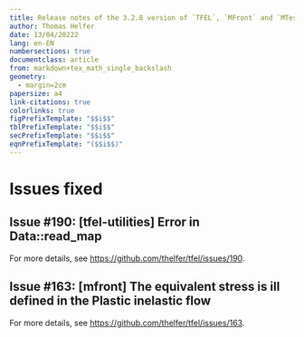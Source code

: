```yaml
---
title: Release notes of the 3.2.8 version of `TFEL`, `MFront` and `MTest`
author: Thomas Helfer
date: 13/04/20222
lang: en-EN
numbersections: true
documentclass: article
from: markdown+tex_math_single_backslash
geometry:
  - margin=2cm
papersize: a4
link-citations: true
colorlinks: true
figPrefixTemplate: "$$i$$"
tblPrefixTemplate: "$$i$$"
secPrefixTemplate: "$$i$$"
eqnPrefixTemplate: "($$i$$)"
---
```


# Issues fixed

## Issue #190:  [tfel-utilities] Error in Data::read_map

For more details, see <https://github.com/thelfer/tfel/issues/190>.

## Issue #163: [mfront] The equivalent stress is ill defined in the Plastic inelastic flow

For more details, see <https://github.com/thelfer/tfel/issues/163>.
